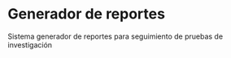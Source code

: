 # Generador de reportes

Sistema generador de reportes para seguimiento de pruebas de investigación
